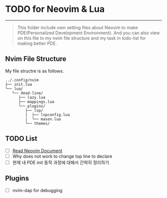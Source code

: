 # TODO for Neovim & Lua
---
> This folder include own setting files about Neovim to make PDE(Personalized Development Environment).
> And you can also view on this file to my nvim file structure and my task in todo-list for making better PDE.
 
## Nvim File Structure
My file structre is as follows.
```
../.config/nvim
├── init.lua
└── lua/
   └── dead-line/
      ├── lazy.lua
      ├── mappings.lua
      └── plugins/
         ├── lsp/
         |  ├── lspconfig.lua
         |  └── mason.lua
         └── themes/
```
 
## TODO List
- [ ] [Read Neovim Document](https://neovim.io/doc/user/)
- [ ] Why does <leader> not work to change top line to declare
- [ ] 현재 내 PDE init 동작 과정에 대해서 간략히 정리하기

## Plugins
- [ ] nvim-dap for debugging
